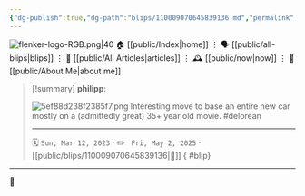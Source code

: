 ```yaml
---
{"dg-publish":true,"dg-path":"blips/110009070645839136.md","permalink":"/blips/110009070645839136/","title":"philipp on mastodon @ 2023-03-12","created":"2023-03-12T07:13:23","updated":"2025-05-02T08:50:43"}
---
```



<div class="transclusion internal-embed is-loaded"><div class="markdown-embed">




![flenker-logo-RGB.png|40](/img/user/attachments/flenker-logo-RGB.png)
🏠 [[public/Index\|home]]  ⋮ 🗣️ [[public/all-blips\|blips]] ⋮  📝 [[public/All Articles\|articles]]  ⋮ 🕰️ [[public/now\|now]] ⋮ 🪪 [[public/About Me\|about me]]


</div></div>


> [!summary] **philipp**:
>
> ![5ef88d238f2385f7.png](/img/user/attachments/5ef88d238f2385f7.png)
> Interesting move to base an entire new car mostly on a (admittedly great) 35+ year old movie. #delorean
> - - -
>
> 🗓️ <code>Sun, Mar 12, 2023</code>  · ✏️ <code> Fri, May 2, 2025</code>  · [[public/blips/110009070645839136\|🔗]]
{ #blip}


- - -

 👾
